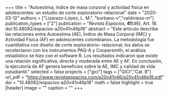+++
title = "Autoestima, índice de masa corporal y actividad física en adolescentes: un estudio de corte exploratorio-relacional"
date = "2020-03-12"
authors = ["Lizarazo-López, L. M.", "burbano-v","valdivieso-m"]
publication_types = ["2"]
publication = "*Revista Espacios*, **41**(46), Art. 18. doi:10.48082/espacios-a20v41n46p18"
abstract = "Este artículo describe las relaciones entre Autoestima (AE), Índice de Masa Corporal (IMC) y Actividad Física (AF) en adolescentes colombianos. La metodología fue cuantitativa con diseño de corte exploratorio– relacional; los datos se recolectaron con los instrumentos PAQ-A y Coopersmith, el análisis estadístico se hizo con el software R. Los resultados indicaron que existe una relación significativa, directa y moderada entre AE y AF. En conclusión, la ejecutoria de AF genera beneficios sobre la AE, IMC y calidad de vida estudiantil."
selected = false
projects = ["gici"]
tags = ["GICI","Cat. B"]
url_pdf = "https://www.revistaespacios.com/a20v41n46/a20v41n46p18.pdf"
doi = "10.48082/espacios-a20v41n46p18"
math = false
highlight = true
[header]
image = ""
caption = ""
+++
